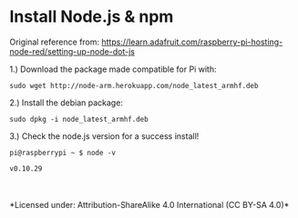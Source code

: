 # Install Node.js & npm

Original reference from: https://learn.adafruit.com/raspberry-pi-hosting-node-red/setting-up-node-dot-js

1.) Download the package made compatible for Pi with:

`sudo wget http://node-arm.herokuapp.com/node_latest_armhf.deb`

2.) Install the debian package:

`sudo dpkg -i node_latest_armhf.deb`

3.) Check the node.js version for a success install!

```
pi@raspberrypi ~ $ node -v

v0.10.29
```

<br>
<br>
*Licensed under: Attribution-ShareAlike 4.0 International (CC BY-SA 4.0)*
